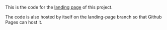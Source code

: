 This is the code for the [landing page](http://hannahguo.me/RankedRecords/) of this project. 

The code is also hosted by itself on the landing-page branch so that Github Pages can host it.
